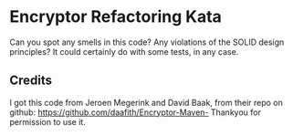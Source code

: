 Encryptor Refactoring Kata
==========================

Can you spot any smells in this code? Any violations of the SOLID design principles? It could certainly do with some tests, in any case.

Credits
-------

I got this code from Jeroen Megerink and David Baak, from their repo on github: https://github.com/daafith/Encryptor-Maven- Thankyou for permission to use it.
